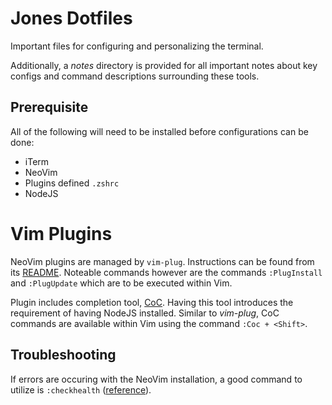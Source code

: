 # Jones Dotfiles
Important files for configuring and personalizing the terminal.

Additionally, a _notes_ directory is provided for all important notes about key configs and command descriptions 
surrounding these tools.

## Prerequisite
All of the following will need to be installed before configurations can be done:
* iTerm
* NeoVim
* Plugins defined `.zshrc`  
* NodeJS

# Vim Plugins
NeoVim plugins are managed by `vim-plug`.  Instructions can be found from its [README](https://github.com/junegunn/vim-plug).
Noteable commands however are the commands `:PlugInstall` and `:PlugUpdate` which are to be executed within Vim.

Plugin includes completion tool, [CoC](https://github.com/neoclide/coc.nvim).  Having this tool introduces the requirement of 
having NodeJS installed.  Similar to _vim-plug_, CoC commands are available within Vim using the command `:Coc + <Shift>`.

## Troubleshooting
If errors are occuring with the NeoVim installation, a good command to utilize is `:checkhealth` ([reference](http://vimcasts.org/episodes/neovim-checkhealth/)).
